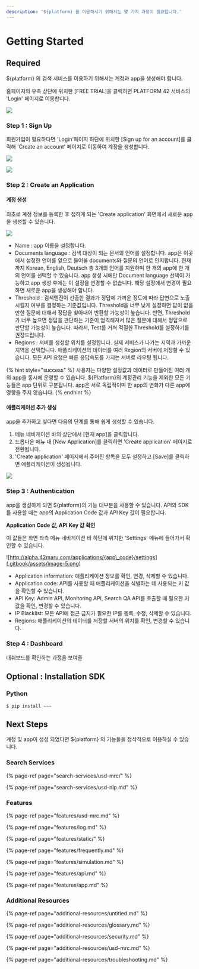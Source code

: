 ```yaml
---
description: '${platform} 을 이용하시기 위해서는 몇 가지 과정이 필요합니다.'
---
```


# Getting Started

## Required

${platform} 의 검색 서비스를 이용하기 위해서는 계정과 app을 생성해야 합니다.

홈페이지의 우측 상단에 위치한 \[FREE TRIAL\]을 클릭하면 PLATFORM 42 서비스의 'Login' 페이지로 이동합니다. 

![](.gitbook/assets/1_.jpg)

### Step 1 : Sign Up

회원가입이 필요하다면 'Login'페이지 하단에 위치한 \[Sign up for an account\]를 클릭해 'Create an account' 페이지로 이동하여 계정을 생성합니다.

![](.gitbook/assets/2_sign-up.jpg)

![](.gitbook/assets/2_sign-up-2.jpg)

### Step 2 : Create an Application

#### 계정 생성 

최초로 계정 정보를 등록한 후 접하게 되는 'Create application' 화면에서 새로운 app을 생성할 수 있습니다. 

![](.gitbook/assets/3_create-app.jpg)

* Name : app 이름을 설정합니다.
* Documents language : 검색 대상이 되는 문서의 언어를 설정합니다. app은 이곳에서 설정한 언어를 앞으로 들어올 documents와 질문의 언어로 인지합니다. 현재까지 Korean, English, Deutsch 총 3개의 언어를 지원하며 한 개의 app에 한 개의 언어를 선택할 수 있습니다. app 생성 시에만 Document language 선택이 가능하고 app 생성 후에는 이 설정을 변경할 수 없습니다. 해당 설정에서 변경이 필요하면 새로운 app을 생성해야 합니다.
* Threshold : 검색엔진이 선출한 결과가 정답에 가까운 정도에 따라 답변으로 노출시킬지 여부를 결정하는 기준값입니다. Threshold을 너무 낮게 설정하면 답이 없을만한 질문에 대해서 정답을 찾아내어 반환할 가능성이 높습니다. 반면, Threshold가 너무 높으면 정답을 판단하는 기준이 엄격해져서 많은 질문에 대해서 정답으로 판단할 가능성이 높습니다. 따라서, Test를 거쳐 적절한 Threshold를 설정하기를 권장드립니다.
* Regions : 서버를 생성할 위치를 설정합니다. 실제 서비스가 나가는 지역과 가까운 지역을 선택합니다. 애플리케이션의 데이터를 여러 Region의 서버에 저장할 수 있습니다. 모든 API 요청은 빠른 응답속도를 가지는 서버로 라우팅 됩니다.

{% hint style="success" %}
사용자는 다양한 설정값과 데이터로 만들어진 여러 개의 app을 동시에 운영할 수 있습니다. ${Platform}의 계정관리 기능을 제외한 모든 기능들은 app 단위로 구분됩니다. app은 서로 독립적이며 한 app의 변화가 다른 app에 영향을 주지 않습니다.
{% endhint %}

#### 애플리케이션 추가 생성

app을 추가하고 싶다면 다음의 단계를 통해 쉽게 생성할 수 있습니다.

1. 메뉴 네비게이션 바의 상단에서 \[현재 app\]을 클릭합니다.
2. 드롭다운 메뉴 내  \[New Application\]를 클릭하면 'Create application' 페이지로 전환됩니다.
3. 'Create application' 페이지에서 주어진 항목을 모두 설정하고 \[Save\]를 클릭하면 애플리케이션이 생성됩니다.

![](.gitbook/assets/4_add-app.jpg)

### Step 3 : Authentication

app을 생성하게 되면 ${platform}의 기능 대부분을 사용할 수 있습니다. API와 SDK를 사용할 때는 app의 Application Code 값과 API Key 값이 필요합니다.

**Application Code 값, API Key 값 확인**

 이 값들은 화면 좌측 메뉴 네비게이션 바 하단에 위치한 'Settings' 메뉴에 들어가서 확인할 수 있습니다.

![http://alpha.42maru.com/applications/{app\_code}/settings](.gitbook/assets/image-5.png)

* Application information: 애플리케이션 정보를 확인, 변경, 삭제할 수 있습니다.
* Application code: API를 사용할 때 애플리케이션을 식별하는 데 사용되는 키 값을 확인할 수 있습니다.
* API Key: Admin API, Monitoring API, Search QA API를 호출할 때 필요한 키 값을 확인, 변경할 수 있습니다. 
* IP Blacklist: 모든 API에 접근 금지가 필요한 IP를 등록, 수정, 삭제할 수 있습니다. 
* Regions: 애플리케이션의 데이터를 저장할 서버의 위치를 확인, 변경할 수 있습니다.  



### Step 4 : Dashboard

대쉬보드를 확인하는 과정을 보여줄

## Optional : Installation SDK

### Python

```text
$ pip install ~~~
```

## Next Steps

계정 및 app이 생성 되었다면 ${platform} 의 기능들을 정삭적으로 이용하실 수 있습니다.

### Search Services

{% page-ref page="search-services/usd-mrc/" %}

{% page-ref page="search-services/usd-nlp.md" %}

### Features

{% page-ref page="features/usd-mrc.md" %}

{% page-ref page="features/log.md" %}

{% page-ref page="features/static/" %}

{% page-ref page="features/frequently.md" %}

{% page-ref page="features/simulation.md" %}

{% page-ref page="features/api.md" %}

{% page-ref page="features/app.md" %}

### Additional Resources

{% page-ref page="additional-resources/untitled.md" %}

{% page-ref page="additional-resources/glossary.md" %}

{% page-ref page="additional-resources/security.md" %}

{% page-ref page="additional-resources/usd-mrc.md" %}

{% page-ref page="additional-resources/troubleshooting.md" %}

